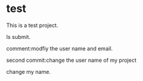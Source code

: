 # test
This is a test project.

Is submit.

comment:modfiy the user name and email.

second commit:change the user name of my project

change my name.